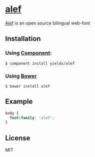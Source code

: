 
# [alef](http://alef.hagilda.com/)

  [Alef](http://alef.hagilda.com/) is an open source bilingual web-font

## Installation
### Using [Component](http://component.io/):
    $ component install yields/alef
### Using [Bower](http://bower.io)
    $ bower install alef

## Example

```css
body {
  font-family: 'alef';
}
```
   

## License

  MIT
